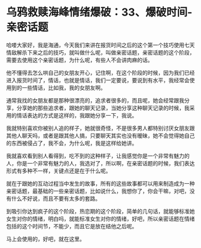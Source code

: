 # 乌鸦救赎海峰情绪爆破：33、爆破时间-亲密话题

哈喽大家好，我是海通，今天我们来讲在报货时间之后的这个第一个技巧使用七天情敌解杀下来之后的技巧，就叫做什么呢，叫做亲密话题，亲密话题的这个阶段，需要去使用这个亲密话题，为什么呢，有些人不会讲肉麻的话。

他不懂得去怎么哄自己的女朋友开心，记住啊，在这个阶段的时候，因为我们已经进入报货时间了，情话，也就是情话，我们一定要说，要说到有水平，我经常会使用到的一些情话，比如我，我的女朋友啊。

通常我找的女朋友都是那种很漂亮的，追求者很多的，而且呢，她会经常跟我分享，分享她的那些追求者，跟她的聊天记录，当她分享这种聊天记录的时候，我采用的情话表达的方式是这样的，我跟她分享一下，我说。

我就特别喜欢你被别人追的样子，她就很奇怪，不是很多男人都特别讨厌女朋友跟其他人聊天吗，或者是跟其他人搞，只要聊天其实也没有暧昧，她不会觉得她自己的东西被侵占了，我不会，为什么呢，我是这样给她讲。

我就喜欢看到别人看得到，吃不到的这种样子，让我感觉你是一个非常有魅力的人，你是一个非常有魅力的人，我选对了，所以啊，在亲密话题的时候，我们表达形式有多种不一样，关键点还是在于什么呢。

就在于跟她的互动过程当中发生的故事，所有的这些故事都可以用来制造成为一种亲密话题，最基础的一些亲密话题，比如说什么，我想你了，你会干嘛，对吧，没有什么不好说，而且不要有太多的套路。

到吸引你达到疯子的这个阶段，热恋期的这个阶段，简单的几句话，就能够标准她女生对你的情绪，明白吗，就能标准女生对你的情绪，好吧，所以亲密话题在情绪包括的这个时间节，不能少，而且它是放在结他之后呢。

马上会使用的，好吧，就在这里。